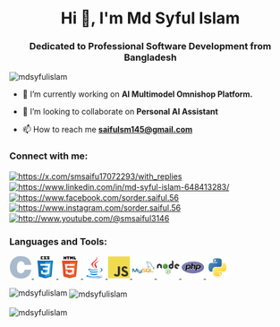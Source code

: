 <h1 align="center">Hi 👋, I'm Md Syful Islam</h1>
<h3 align="center">Dedicated to Professional Software Development from Bangladesh</h3>

<p align="left"> <img src="https://komarev.com/ghpvc/?username=mdsyfulislam&label=Profile%20views&color=0e75b6&style=flat" alt="mdsyfulislam" /> </p>

- 🔭 I’m currently working on **AI Multimodel Omnishop Platform.**

- 👯 I’m looking to collaborate on **Personal AI Assistant**

- 📫 How to reach me **saifulsm145@gmail.com**

<h3 align="left">Connect with me:</h3>
<p align="left">
<a href="https://twitter.com/https://x.com/smsaifu17072293/with_replies" target="blank"><img align="center" src="https://raw.githubusercontent.com/rahuldkjain/github-profile-readme-generator/master/src/images/icons/Social/twitter.svg" alt="https://x.com/smsaifu17072293/with_replies" height="30" width="40" /></a>
<a href="https://linkedin.com/in/https://www.linkedin.com/in/md-syful-islam-648413283/" target="blank"><img align="center" src="https://raw.githubusercontent.com/rahuldkjain/github-profile-readme-generator/master/src/images/icons/Social/linked-in-alt.svg" alt="https://www.linkedin.com/in/md-syful-islam-648413283/" height="30" width="40" /></a>
<a href="https://fb.com/https://www.facebook.com/sorder.saiful.56" target="blank"><img align="center" src="https://raw.githubusercontent.com/rahuldkjain/github-profile-readme-generator/master/src/images/icons/Social/facebook.svg" alt="https://www.facebook.com/sorder.saiful.56" height="30" width="40" /></a>
<a href="https://instagram.com/https://www.instagram.com/sorder.saiful.56" target="blank"><img align="center" src="https://raw.githubusercontent.com/rahuldkjain/github-profile-readme-generator/master/src/images/icons/Social/instagram.svg" alt="https://www.instagram.com/sorder.saiful.56" height="30" width="40" /></a>
<a href="https://www.youtube.com/@smsaiful3146" target="blank"><img align="center" src="https://raw.githubusercontent.com/rahuldkjain/github-profile-readme-generator/master/src/images/icons/Social/youtube.svg" alt="http://www.youtube.com/@smsaiful3146" height="30" width="40" /></a>
</p>

<h3 align="left">Languages and Tools:</h3>
<p align="left"> <a href="https://www.cprogramming.com/" target="_blank" rel="noreferrer"> <img src="https://raw.githubusercontent.com/devicons/devicon/master/icons/c/c-original.svg" alt="c" width="40" height="40"/> </a> <a href="https://www.w3schools.com/css/" target="_blank" rel="noreferrer"> <img src="https://raw.githubusercontent.com/devicons/devicon/master/icons/css3/css3-original-wordmark.svg" alt="css3" width="40" height="40"/> </a> <a href="https://www.w3.org/html/" target="_blank" rel="noreferrer"> <img src="https://raw.githubusercontent.com/devicons/devicon/master/icons/html5/html5-original-wordmark.svg" alt="html5" width="40" height="40"/> </a> <a href="https://www.java.com" target="_blank" rel="noreferrer"> <img src="https://raw.githubusercontent.com/devicons/devicon/master/icons/java/java-original.svg" alt="java" width="40" height="40"/> </a> <a href="https://developer.mozilla.org/en-US/docs/Web/JavaScript" target="_blank" rel="noreferrer"> <img src="https://raw.githubusercontent.com/devicons/devicon/master/icons/javascript/javascript-original.svg" alt="javascript" width="40" height="40"/> </a> <a href="https://www.mysql.com/" target="_blank" rel="noreferrer"> <img src="https://raw.githubusercontent.com/devicons/devicon/master/icons/mysql/mysql-original-wordmark.svg" alt="mysql" width="40" height="40"/> </a> <a href="https://nodejs.org" target="_blank" rel="noreferrer"> <img src="https://raw.githubusercontent.com/devicons/devicon/master/icons/nodejs/nodejs-original-wordmark.svg" alt="nodejs" width="40" height="40"/> </a> <a href="https://www.php.net" target="_blank" rel="noreferrer"> <img src="https://raw.githubusercontent.com/devicons/devicon/master/icons/php/php-original.svg" alt="php" width="40" height="40"/> </a> <a href="https://www.python.org" target="_blank" rel="noreferrer"> <img src="https://raw.githubusercontent.com/devicons/devicon/master/icons/python/python-original.svg" alt="python" width="40" height="40"/> </a> </p>

<p><img align="left" src="https://github-readme-stats.vercel.app/api/top-langs?username=mdsyfulislam&show_icons=true&locale=en&layout=compact" alt="mdsyfulislam" /></p>

<p>&nbsp;<img align="center" src="https://github-readme-stats.vercel.app/api?username=mdsyfulislam&show_icons=true&locale=en" alt="mdsyfulislam" /></p>

<p><img align="center" src="https://github-readme-streak-stats.herokuapp.com/?user=mdsyfulislam&" alt="mdsyfulislam" /></p>
